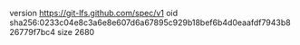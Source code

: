 version https://git-lfs.github.com/spec/v1
oid sha256:0233c04e8c3a6e8e607d6a67895c929b18bef6b4d0eaafdf7943b826779f7bc4
size 2680
